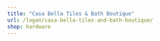 ```yaml
---
title: "Casa Bella Tiles & Bath Boutique"
url: /logan/casa-bella-tiles-and-bath-boutique/
shop: hardware
---
```

